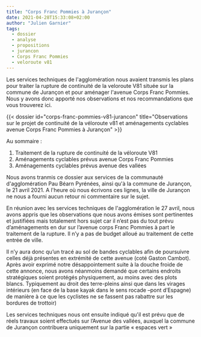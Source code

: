 ```yaml
---
title: "Corps Franc Pommies à Jurançon"
date: 2021-04-28T15:33:08+02:00
author: "Julien Garnier"
tags:
  - dossier
  - analyse
  - propositions
  - jurancon
  - Corps Franc Pommies
  - veloroute v81
---
```


Les services techniques de l'agglomération nous avaient transmis les plans pour traiter la rupture de continuité de la veloroute V81 située sur la commune de Jurançon et pour aménager l'avenue Corps Franc Pommies. Nous y avons donc apporté nos observations et nos recommandations que vous trouverez ici.

<div class="pure-g trombi">
{{< dossier id="corps-franc-pommies-v81-jurancon" title="Observations sur le projet de continuité de la véloroute v81 et aménagements cyclables avenue Corps Franc Pommies à Jurançon" >}}
</div>

Au sommaire : 

1. Traitement de la rupture de continuité de la véloroute V81
2. Aménagements cyclables prévus avenue Corps Franc Pommies
3. Aménagements cyclables prévus avenue des vallées


Nous avons tranmis ce dossier aux services de la communauté d'agglomération Pau Béarn Pyrénées, ainsi qu'à la commune de Jurançon, le 21 avril 2021. A l'heure où nous écrivons ces lignes, la ville de Jurançon ne nous a fourni aucun retour ni commentaire sur le sujet. 

En réunion avec les services techniques de l'agglomération le 27 avril, nous avons appris que les observations que nous avons émises sont pertinentes et justifiées mais totalement hors sujet car il n’est pas du tout prévu d’aménagements en dur sur l’avenue corps Franc Pommies à part le traitement de la rupture. Il n’y a pas de budget alloué au traitement de cette entrée de ville.

Il n’y aura donc qu’un tracé au sol de bandes cyclables afin de poursuivre celles déjà présentes en extrémité de cette avenue (coté Gaston Cambot). Après avoir exprimé notre désappointement suite à la douche froide de cette annonce, nous avons néanmoins demandé que certains endroits stratégiques soient protégés physiquement, au moins avec des plots blancs. Typiquement au droit des terre-pleins ainsi que dans les virages intérieurs (en face de la base kayak dans le sens rocade –pont d’Espagne) de manière à ce que les cyclistes ne se fassent pas rabattre sur les bordures de trottoir)

Les services techniques nous ont ensuite indiqué qu'il est prévu que de réels travaux soient effectués sur l’Avenue des vallées, auxquel la commune de Jurançon contribuera uniquement sur la partie « espaces vert »
